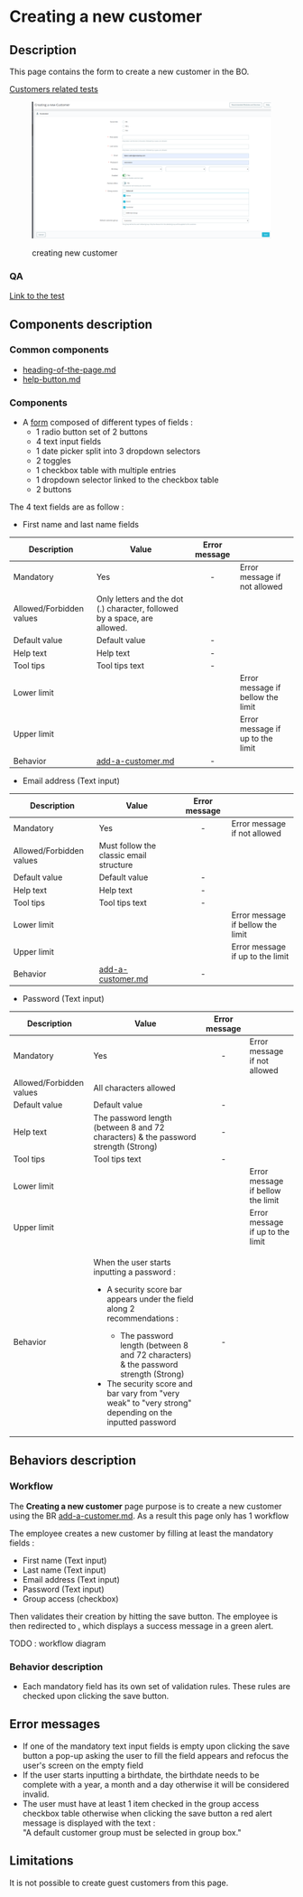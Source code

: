 # Creating a new customer

##

## Description

This page contains the form to create a new customer in the BO.

[Customers related tests](https://build.prestashop-project.org/test-scenarios/scenarios/core/functional/bo/customers.html)

<figure><img src="../../../../../../.gitbook/assets/customer-add.png" alt=""><figcaption><p>creating new customer</p></figcaption></figure>

### QA&#x20;

[Link to the test](https://build.prestashop-project.org/test-scenarios/scenarios/core/functional/bo/customers.html)

## Components description



### Common components

* [heading-of-the-page.md](../../../../common-components/heading-of-the-page.md "mention")
* [help-button.md](../../../../common-components/help-button.md "mention")

### Components

* A [form](https://build.prestashop-project.org/prestashop-ui-kit/?path=/story/forms--normal) composed of different types of fields :&#x20;
  * 1 radio button set of 2 buttons
  * 4 text input fields
  * 1 date picker split into 3 dropdown selectors
  * 2 toggles
  * 1 checkbox table with multiple entries
  * 1 dropdown selector linked to the checkbox table
  * 2 buttons

The 4 text fields are as follow :

* First name and last name fields

<table><thead><tr><th>Description</th><th>Value</th><th align="center">Error message</th><th data-hidden></th></tr></thead><tbody><tr><td>Mandatory</td><td>Yes</td><td align="center">-</td><td>Error message if not allowed</td></tr><tr><td>Allowed/Forbidden values</td><td>Only letters and the dot (.) character, followed by a space, are allowed.</td><td align="center"></td><td></td></tr><tr><td>Default value</td><td>Default value</td><td align="center">-</td><td></td></tr><tr><td>Help text</td><td>Help text</td><td align="center">-</td><td></td></tr><tr><td>Tool tips</td><td>Tool tips text</td><td align="center">-</td><td></td></tr><tr><td>Lower limit</td><td></td><td align="center"></td><td>Error message if bellow the limit</td></tr><tr><td>Upper limit</td><td></td><td align="center"></td><td>Error message if up to the limit</td></tr><tr><td>Behavior</td><td><a data-mention href="../../../../../business-rules/customers/add-a-customer.md">add-a-customer.md</a></td><td align="center">-</td><td></td></tr></tbody></table>

* Email address (Text input)

<table><thead><tr><th>Description</th><th>Value</th><th align="center">Error message</th><th data-hidden></th></tr></thead><tbody><tr><td>Mandatory</td><td>Yes</td><td align="center">-</td><td>Error message if not allowed</td></tr><tr><td>Allowed/Forbidden values</td><td>Must follow the classic email structure</td><td align="center"></td><td></td></tr><tr><td>Default value</td><td>Default value</td><td align="center">-</td><td></td></tr><tr><td>Help text</td><td>Help text</td><td align="center">-</td><td></td></tr><tr><td>Tool tips</td><td>Tool tips text</td><td align="center">-</td><td></td></tr><tr><td>Lower limit</td><td></td><td align="center"></td><td>Error message if bellow the limit</td></tr><tr><td>Upper limit</td><td></td><td align="center"></td><td>Error message if up to the limit</td></tr><tr><td>Behavior</td><td><a data-mention href="../../../../../business-rules/customers/add-a-customer.md">add-a-customer.md</a></td><td align="center">-</td><td></td></tr></tbody></table>

* Password (Text input)

<table><thead><tr><th>Description</th><th>Value</th><th align="center">Error message</th><th data-hidden></th></tr></thead><tbody><tr><td>Mandatory</td><td>Yes</td><td align="center">-</td><td>Error message if not allowed</td></tr><tr><td>Allowed/Forbidden values</td><td>All characters allowed</td><td align="center"></td><td></td></tr><tr><td>Default value</td><td>Default value</td><td align="center">-</td><td></td></tr><tr><td>Help text</td><td>The password length (between 8 and 72 characters) &#x26; the password strength (Strong)</td><td align="center">-</td><td></td></tr><tr><td>Tool tips</td><td>Tool tips text</td><td align="center">-</td><td></td></tr><tr><td>Lower limit</td><td></td><td align="center"></td><td>Error message if bellow the limit</td></tr><tr><td>Upper limit</td><td></td><td align="center"></td><td>Error message if up to the limit</td></tr><tr><td>Behavior</td><td><p>When the user starts inputting a password : </p><ul><li><p>A security score bar appears under the field along 2 recommendations : </p><ul><li>The password length (between 8 and 72 characters) &#x26; the password strength (Strong)</li></ul></li><li>The security score and bar vary from "very weak" to "very strong" depending on the inputted password</li></ul></td><td align="center">-</td><td></td></tr></tbody></table>

## Behaviors description

### Workflow

The **Creating a new customer** page purpose is to create a new customer using the BR [add-a-customer.md](../../../../../business-rules/customers/add-a-customer.md "mention"). As a result this page only has 1 workflow

The employee creates a new customer by filling at least the mandatory fields :&#x20;

* First name (Text input)
* Last name (Text input)
* Email address (Text input)
* Password (Text input)
* Group access (checkbox)

Then validates their creation by hitting the save button. The employee is then redirected to [.](./ "mention") which displays a success message in a green alert.

TODO : workflow diagram

### Behavior description

* Each mandatory field has its own set of validation rules. These rules are checked upon clicking the save button.

## Error messages

* If one of the mandatory text input fields is empty upon clicking the save button a pop-up asking the user to fill the field appears and refocus the user's screen on the empty field&#x20;
* If the user starts inputting a birthdate, the birthdate needs to be complete with a year, a month and a day otherwise it will be considered invalid.
* The user must have at least 1 item checked in the group access checkbox table otherwise when clicking the save button a red alert message is displayed with the text : \
  "A default customer group must be selected in group box."

## Limitations

It is not possible to create guest customers from this page.
